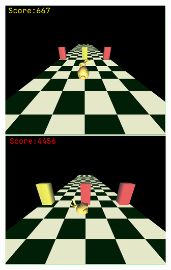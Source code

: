 ![](https://github.com/BahadirAydin/bunny-opengl/blob/main/assets/bunny1.png?raw=true)
![](https://github.com/BahadirAydin/bunny-opengl/blob/main/assets/bunny2.png)
